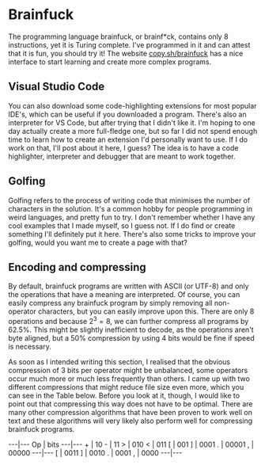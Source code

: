 # Brainfuck

The programming language brainfuck, or brainf*ck, contains only 8 instructions, yet it is Turing complete.  I've
programmed in it and can attest that it is fun, you should try it!  The website [copy.sh/brainfuck][copyshbf] has a
nice interface to start learning and create more complex programs.

## Visual Studio Code

You can also download some code-highlighting extensions for most popular IDE's, which can be useful if you downloaded a
program.  There's also an interpreter for VS Code, but after trying that I didn't like it.  I'm hoping to one day
actually create a more full-fledge one, but so far I did not spend enough time to learn how to create an extension I'd
personally want to use.  If I do work on that, I'll post about it here, I guess?  The idea is to have a code
highlighter, interpreter and debugger that are meant to work together.

## Golfing

Golfing refers to the process of writing code that minimises the number of characters in the solution.  It's a common
hobby for people programming in weird languages, and pretty fun to try.  I don't remember whether I have any cool
examples that I made myself, so I guess not.  If I do find or create something I'll definitely put it here.  There's
also some tricks to improve your golfing, would you want me to create a page with that?

## Encoding and compressing

By default, brainfuck programs are written with ASCII (or UTF-8) and only the operations that have a meaning are
interpreted.  Of course, you can easily compress any brainfuck program by simply removing all non-operator characters,
but you can easily improve upon this.  There are only 8 operations and because $2^3=8$, we can further compress all
programs by 62.5%.  This might be slightly inefficient to decode, as the operations aren't byte aligned, but a 50%
compression by using 4 bits would be fine if speed is necessary.

As soon as I intended writing this section, I realised that the obvious compression of 3 bits per operator might be
unbalanced, some operators occur much more or much less frequently than others.  I came up with two different
compressions that might reduce file size even more, which you can see in the Table below.  Before you look at it,
though, I would like to point out that compressing this way does not have to be optimal.  There are many other
compression algorithms that have been proven to work well on text and these algorithms will very likely also perform
well for compressing brainfuck programs.

---|---
Op | bits
---|---
\+ |  10
\- |  11
\> | 010
 < | 011
 [ | 001
 ] | 0001
 . | 00001
 , | 00000
---|---
 [ | 0011
 ] | 0010
 . | 0001
 , | 0000
---|---

[copyshbf]: copy.sh/brainfuck

